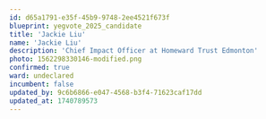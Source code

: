 ```yaml
---
id: d65a1791-e35f-45b9-9748-2ee4521f673f
blueprint: yegvote_2025_candidate
title: 'Jackie Liu'
name: 'Jackie Liu'
description: 'Chief Impact Officer at Homeward Trust Edmonton'
photo: 1562298330146-modified.png
confirmed: true
ward: undeclared
incumbent: false
updated_by: 9c6b6866-e047-4568-b3f4-71623caf17dd
updated_at: 1740789573
---
```

